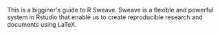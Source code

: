 This is a bigginer's guide to R Sweave. Sweave is a flexible and powerful system in Rstudio that enable us to create reproducible research and documents using LaTeX. 
